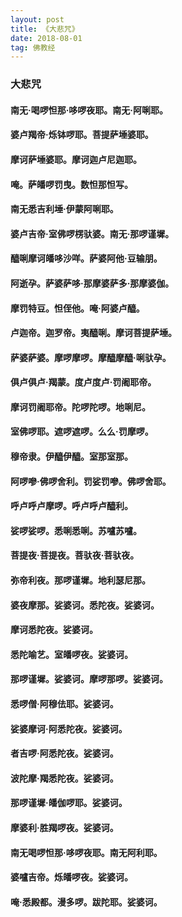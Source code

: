 ```yaml
---
layout: post
title: 《大悲咒》
date: 2018-08-01  
tag: 佛教经
--- 
```


### 大悲咒

#### 南无·喝啰怛那·哆啰夜耶。南无·阿唎耶。


#### 婆卢羯帝·烁钵啰耶。菩提萨埵婆耶。


#### 摩诃萨埵婆耶。摩诃迦卢尼迦耶。


#### 唵。萨皤啰罚曳。数怛那怛写。


#### 南无悉吉利埵·伊蒙阿唎耶。


#### 婆卢吉帝·室佛啰楞驮婆。南无·那啰谨墀。


#### 醯唎摩诃皤哆沙咩。萨婆阿他·豆输朋。


#### 阿逝孕。萨婆萨哆·那摩婆萨多·那摩婆伽。


#### 摩罚特豆。怛侄他。唵·阿婆卢醯。


#### 卢迦帝。迦罗帝。夷醯唎。摩诃菩提萨埵。


#### 萨婆萨婆。摩啰摩啰。摩醯摩醯·唎驮孕。


#### 俱卢俱卢·羯蒙。度卢度卢·罚阇耶帝。


#### 摩诃罚阇耶帝。陀啰陀啰。地唎尼。


#### 室佛啰耶。遮啰遮啰。么么·罚摩啰。


#### 穆帝隶。伊醯伊醯。室那室那。


#### 阿啰嘇·佛啰舍利。罚娑罚嘇。佛啰舍耶。


#### 呼卢呼卢摩啰。呼卢呼卢醯利。


#### 娑啰娑啰。悉唎悉唎。苏嚧苏嚧。


#### 菩提夜·菩提夜。菩驮夜·菩驮夜。


#### 弥帝利夜。那啰谨墀。地利瑟尼那。


#### 婆夜摩那。娑婆诃。悉陀夜。娑婆诃。


#### 摩诃悉陀夜。娑婆诃。


#### 悉陀喻艺。室皤啰夜。娑婆诃。


#### 那啰谨墀。娑婆诃。摩啰那啰。娑婆诃。


#### 悉啰僧·阿穆佉耶。娑婆诃。


#### 娑婆摩诃·阿悉陀夜。娑婆诃。


#### 者吉啰·阿悉陀夜。娑婆诃。


#### 波陀摩·羯悉陀夜。娑婆诃。


#### 那啰谨墀·皤伽啰耶。娑婆诃。


#### 摩婆利·胜羯啰夜。娑婆诃。


#### 南无喝啰怛那·哆啰夜耶。南无阿利耶。


#### 婆嚧吉帝。烁皤啰夜。娑婆诃。


#### 唵·悉殿都。漫多啰。跋陀耶。娑婆诃。